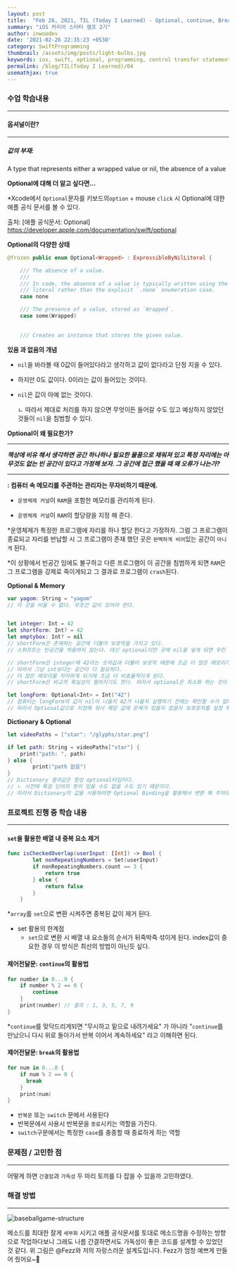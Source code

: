```yaml
---
layout: post
title:  "Feb 26, 2021, TIL (Today I Learned) - Optional, continue, Break"
summary: "iOS 커리어 스타터 캠프 2기"
author: inwoodev
date: '2021-02-26 22:35:23 +0530'
category: SwiftProgramming
thumbnail: /assets/img/posts/light-bulbs.jpg
keywords: ios, swift, optional, programming, control transfer statement, continue, break,  startercamp, day4
permalink: /blog/TIL(Today I Learned)/04
usemathjax: true
---
```




### 수업 학습내용

---

#### 옵셔널이란?

---

##### 값의 부재: 

A type that represents either a wrapped value or nil, the absence of a value



**Optional에 대해 더 알고 싶다면...**

*Xcode에서 `Optional`문자를 키보드의`option` + mouse `click` 시 Optional에 대한 애플 공식 문서를 볼 수 있다.

출처: [애플 공식문서: Optional] https://developer.apple.com/documentation/swift/optional



**Optional의 다양한 상태**

```swift
@frozen public enum Optional<Wrapped> : ExpressibleByNilLiteral {

    /// The absence of a value.
    ///
    /// In code, the absence of a value is typically written using the `nil`
    /// literal rather than the explicit `.none` enumeration case.
    case none

    /// The presence of a value, stored as `Wrapped`.
    case some(Wrapped)
  

    /// Creates an instance that stores the given value.
```



**있음 과 없음의 개념**

- `nil`을 바라볼 때 0값이 들어있다라고 생각하고 값이 없다라고 단정 지을 수 있다.

- 하지만 0도 값이다. 0이라는 값이 들어있는 것이다.

- `nil`은 값이 아예 없는 것이다. 

  ㄴ 따라서 제대로 처리를 하지 않으면 무엇이든 들어갈 수도 있고 예상하지 않았던 것들이 `nil`을 침범할 수 있다.



**Optional이 왜 필요한가?**

---

***책상에 비유 해서 생각하면 공간 하나하나 필요한 물품으로 채워져 있고 특정 자리에는  아무것도 없는 빈 공간이 있다고 가정해 보자. 그 공간에 접근 했을 때 왜 오류가 나는가?***

---

**: 컴퓨터 속 메모리를 주관하는 관리자는 무자비하기 때문에.**

- `운영체제 커널`이 `RAM`을 포함한 메모리를 관리하게 된다.

- `운영체제 커널`이 `RAM`의 할당량을 지정 해 준다.

*운영체제가 특정한 프로그램에 자리를 하나 할당 한다고 가정하자. 그럼 그 프로그램이 종료되고 자리를 반납할 시 그 프로그램이 존재 했던 곳은 `완벽하게 비어`있는 공간이 `아니게` 된다. 

*이 상황에서 빈공간 임에도 불구하고 다른 프로그램이 이 공간을 침범하게 되면 `RAM`은 그 프로그램을 강제로 죽이게되고 그 결과로 프로그램이 `crash`된다.



**Optional & Memory**

```swift
var yagom: String = "yagom"
// 이 곳을 비울 수 없다. 무조건 값이 있어야 한다.
```

```swift

let integer: Int = 42
let shortForm: Int? = 42
let emptybox: Int? = nil
// shortForm은 존재하는 공간에 더불어 보호막을 가지고 있다.
// 스위프트는 빈공간을 허용하지 않는다. 대신 optional이란 곳에 nil을 넣게 되면 우린 거기에 마치 빈 상자라는 값을 넣는 것과 같다. 그리고 이 보호막은 메모리를 또한 차지한다.

// shortForm은 integer에 42라는 숫자값과 더불어 보호막 때문에 조금 더 많은 메모리가 할당된다. 
// 따라서 그냥 int보다는 공간이 더 필요하다. 
// 더 많은 메모리를 차지하게 되기에 조금 더 비효율적이게 된다. 
// shortForm은 비교적 확실성이 떨어지기도 한다. 따라서 optional은 최소화 하는 것이 좋다.
```

```swift
let longForm: Optional<Int> = Int("42")
// 컴퓨터는 longForm의 값이 nil이 나올지 42가 나올지 실행하기 전에는 확인할 수가 없다.
// 따라서 Optional값으로 지정해 줘서 해당 값에 문제가 있을지 없을지 보호장치를 설정 해 놓아야 한다.
```



**Dictionary & Optional**

```swift
let videoPaths = ["star": "/glyphs/star.png"]

if let path: String = videoPaths["star"] {
	print("path: ", path)
} else {
		print("path 없음")
}
// Dictionary 결과값은 항상 optional타입이다.
// ㄴ 사전에 특정 단어의 뜻이 있을 수도 없을 수도 있기 때문이다.
// 따라서 Dictionary의 값을 사용하려면 Optional Binding을 활용해서 변환 해 주어야 한다.
```

### 프로젝트 진행 중 학습 내용

---

#### `set`을 활용한 배열 내 중복 요소 제거

```swift
func isCheckedOverlap(userInput: [Int]) -> Bool {
        let nonRepeatingNumbers = Set(userInput)
        if nonRepeatingNumbers.count == 3 {
            return true
        } else {
            return false
        }
    }
```

*`array`를 `set`으로 변환 시켜주면 중복된 값이 제거 된다. 

- set 활용의 한계점
  - `set`으로 변환 시  배열 내 요소들의 순서가 뒤죽박죽 섞이게 된다. index값이 중요한 경우 이 방식은 최선의 방법이 아닌듯 싶다.



#### 제어전달문: `continue`의 활용법

```swift
for number in 0...9 {
    if number % 2 == 0 {
        continue
    }
    print(number) // 결과 : 1, 3, 5, 7, 9
}
```

*`continue`를 맞닥드리게되면 "무시하고 밑으로 내려가세요" 가 아니라 "`continue`를 만났으니 다시 위로 돌아가서 반복 이어서 계속하세요" 라고 이해하면 된다.



#### 제어전달문: `break`의 활용법

```swift
for num in 0...8 {
    if num % 2 == 0 {
      break                                 
    }
    print(num)
}
```

- `반복문` 또는 `switch` 문에서 사용된다
- 반복문에서 사용시 반복문을 `종료`시키는 역할을 가진다.
- `switch`구문에서는 특정한 `case`를 충종할 때 종료하게 하는 역할



### 문제점 / 고민한 점

---

어떻게 하면 `간결함`과 `가독성` 두 마리 토끼를 다 잡을 수 있을까 고민하였다.

### 해결 방법

---

![baseballgame-structure](https://user-images.githubusercontent.com/69072471/109313222-519d9080-788b-11eb-9d08-307dc8f3fe94.png)

메소드를 최대한 잘게 `세부화` 시키고 애플 공식문서를 토대로 메소드명을 수정하는 방향으로 작업하다보니 그래도 나름 간결하면서도 가독성이 좋은 코드를 설계할 수 있었던 것 같다. 위 그림은 @Fezz와 저의 자랑스러운 설계도입니다. Fezz가 엄청 예쁘게 만들어 줬어요~🤩